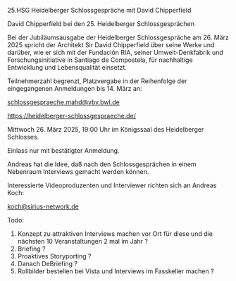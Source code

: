 25.HSG Heidelberger Schlossgespräche mit David Chipperfield

David Chipperfield bei den 25. Heidelberger Schlossgesprächen

Bei der Jubiläumsausgabe der Heidelberger Schlossgespräche am 26. März 2025 spricht der Architekt Sir David Chipperfield über seine Werke und darüber, wie er sich mit der Fundación RIA, seiner Umwelt-Denkfabrik und Forschungsinitiative in Santiago de Compostela, für nachhaltige Entwicklung und Lebensqualität einsetzt. 

Teilnehmerzahl begrenzt, Platzvergabe in der Reihenfolge der eingegangenen Anmeldungen bis 14. März an: 

schlossgespraeche.mahd@vbv.bwl.de

https://heidelberger-schlossgespraeche.de/

Mittwoch 26. März 2025, 19:00 Uhr im Königssaal des Heidelberger Schlosses. 

Einlass nur mit bestätigter Anmeldung.

Andreas hat die Idee, daß nach den Schlossgesprächen in einem Nebenraum Interviews gemacht werden können.

Interessierte Videoproduzenten und Interviewer richten sich an Andreas Koch:

koch@sirius-network.de

Todo:

1. Konzept zu attraktiven Interviews machen vor Ort für diese und die nächsten 10 Veranstaltungen 2 mal im Jahr  ?
2. Briefing ?
3. Proaktives Storyporting ?
4. Danach DeBriefing ? 
5. Rollbilder bestellen bei Vista und Interviews im Fasskeller machen ? 
